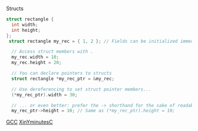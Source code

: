 

Structs
```c
struct rectangle {
  int width;
  int height;
};
 struct rectangle my_rec = { 1, 2 }; // Fields can be initialized immediately

  // Access struct members with .
  my_rec.width = 10;
  my_rec.height = 20;

  // You can declare pointers to structs
  struct rectangle *my_rec_ptr = &my_rec;

  // Use dereferencing to set struct pointer members...
  (*my_rec_ptr).width = 30;

  // ... or even better: prefer the -> shorthand for the sake of readability
  my_rec_ptr->height = 10; // Same as (*my_rec_ptr).height = 10;
```

[GCC](https://linux.die.net/man/1/gcc)
[XinYminutesC](https://learnxinyminutes.com/docs/c/)